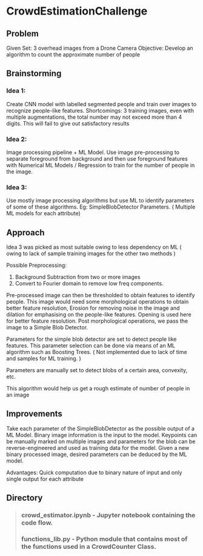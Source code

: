 # CrowdEstimationChallenge


## Problem

Given Set: 3 overhead images from a Drone Camera
Objective: Develop an algorithm to count the approximate number of people


## Brainstorming
### Idea 1:
Create CNN model with labelled segmented people and train over images to recognize people-like features. Shortcomings: 3 training images, even with multiple augmentations, the total number may not exceed more than 4 digits. This will fail to give out satisfactory results
### Idea 2:
Image processing pipeline + ML Model. Use image pre-processing to separate foreground from background and then use foreground features with Numerical ML Models / Regression to train for the number of people in the image.
### Idea 3:
Use mostly image processing algorithms but use ML to identify parameters of some of these algorithms. Eg: SimpleBlobDetector Parameters. ( Multiple ML models for each attribute)


## Approach

Idea 3 was picked as most suitable owing to less dependency on ML ( owing to lack of sample training images for the other two methods )

Possible Preprocessing:
 1. Background Subtraction from two or more images
 2. Convert to Fourier domain to remove low freq components.

 Pre-processed image can then be thresholded to obtain features to identify people.
 This image would need some morphological operations to obtain better feature resolution,
 Erosion for removing noise in the image and dilation for emphasising on the people-like features.
 Opening is used here for better feature resolution.
 Post morphological operations, we pass the image to a Simple Blob Detector.

 Parameters for the simple blob detector are set to detect people like features. This parameter selection can be done via means of an ML algorithm such as Boosting Trees. ( Not implemented due to lack of time and samples for ML training. )

 Parameters are manually set to detect blobs of a certain area, convexity, etc.

 This algorithm would help us get a rough estimate of number of people in an image


## Improvements

Take each parameter of the SimpleBlobDetector as the possible output of a ML Model.
Binary image information is the input to the model. Keypoints can be manually marked on multiple images and parameters for the blob can be reverse-engineered and used as training data for the model.
Given a new binary processed image, desired parameters can be deduced by the ML model.

Advantages: Quick computation due to binary nature of input and only single output for each attribute

## Directory

> ### crowd_estimator.ipynb - Jupyter notebook containing the code flow.
> ### functions_lib.py - Python module that contains most of the functions used in a CrowdCounter Class.

